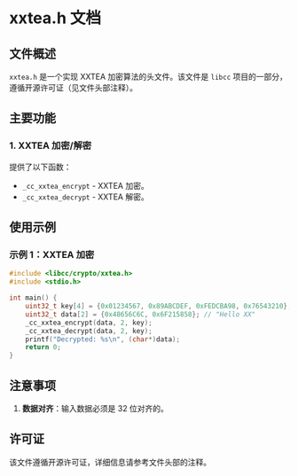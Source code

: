# xxtea.h 文档

## 文件概述
`xxtea.h` 是一个实现 XXTEA 加密算法的头文件。该文件是 `libcc` 项目的一部分，遵循开源许可证（见文件头部注释）。

## 主要功能

### 1. XXTEA 加密/解密
提供了以下函数：
- `_cc_xxtea_encrypt` - XXTEA 加密。
- `_cc_xxtea_decrypt` - XXTEA 解密。

## 使用示例

### 示例 1：XXTEA 加密
```c
#include <libcc/crypto/xxtea.h>
#include <stdio.h>

int main() {
    uint32_t key[4] = {0x01234567, 0x89ABCDEF, 0xFEDCBA98, 0x76543210};
    uint32_t data[2] = {0x48656C6C, 0x6F215858}; // "Hello XX"
    _cc_xxtea_encrypt(data, 2, key);
    _cc_xxtea_decrypt(data, 2, key);
    printf("Decrypted: %s\n", (char*)data);
    return 0;
}
```

## 注意事项
1. **数据对齐**：输入数据必须是 32 位对齐的。

## 许可证
该文件遵循开源许可证，详细信息请参考文件头部的注释。